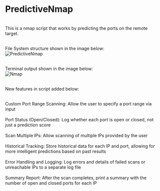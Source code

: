 # PredictiveNmap

<br>This is a nmap script that works by predicting the ports on the remote target.</br>

<br>File System structure shown in the image below:</br>
![PredictiveNmap](https://github.com/user-attachments/assets/5de35d71-e5df-4a41-b2c1-91c751bb3105)

<br>Terminal output shown in the image below:</br>
![Nmap](https://github.com/user-attachments/assets/ee927cff-ba72-4997-8a07-7b7ef8db5425)

<br>New features in script added below:</br>

<br>Custom Port Range Scanning: Allow the user to specify a port range via input</br>
<br>Port Status (Open/Closed): Log whether each port is open or closed, not just a prediction score</br>
<br>Scan Multiple IPs: Allow scanning of multiple IPs provided by the user</br>
<br>Historical Tracking: Store historical data for each IP and port, allowing for more intelligent predictions based on past results<br>
<br>Error Handling and Logging: Log errors and details of failed scans or unreachable IPs to a separate log file</br>
<br>Summary Report: After the scan completes, print a summary with the number of open and closed ports for each IP</br>
